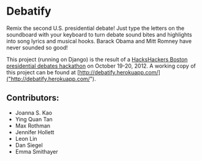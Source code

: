 Debatify
============
Remix the second U.S. presidential debate! Just type the letters on the soundboard with your keyboard to turn debate sound bites and highlights into song lyrics and musical hooks. Barack Obama and Mitt Romney have never sounded so good!

This project (running on Django) is the result of a [HacksHackers Boston presidential debates hackathon](http://meetupbos.hackshackers.com/events/84502712/) on October 19-20, 2012.
A working copy of this project can be found at [http://debatify.herokuapp.com/]("http://debatify.herokuapp.com/"). 

Contributors:
-------------
* Joanna S. Kao
* Ying Quan Tan
* Max Rothman
* Jennifer Hollett
* Leon Lin
* Dan Siegel
* Emma Smithayer